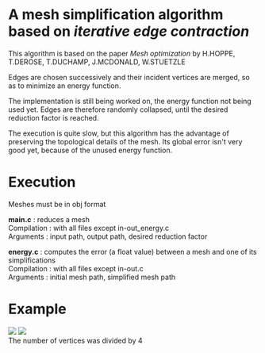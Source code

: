# A mesh simplification algorithm based on _iterative edge contraction_
This algorithm is based on the paper _Mesh optimization_ by H.HOPPE, T.DEROSE, T.DUCHAMP, J.MCDONALD, W.STUETZLE

Edges are chosen successively and their incident vertices are merged, so as to minimize an energy function.

The implementation is still being worked on, the energy function not being used yet. Edges are therefore randomly collapsed, until the desired reduction factor is reached.

The execution is quite slow, but this algorithm has the advantage of preserving the topological details of the mesh. Its global error isn't very good yet, because of the unused energy function.

# Execution
Meshes must be in obj format

**main.c** : reduces a mesh \
Compilation : with all files except in-out_energy.c \
Arguments : input path, output path, desired reduction factor

**energy.c** : computes the error (a float value) between a mesh and one of its simplifications \
Compilation : with all files except in-out.c \
Arguments : initial mesh path, simplified mesh path

# Example
![](https://i.imgur.com/c4XOg8p.png) ![](https://i.imgur.com/z7ff6Wx.png) \
The number of vertices was divided by 4
